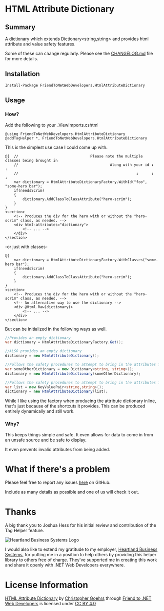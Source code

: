 # HTML Attribute Dictionary
## Summary
A dictionary which extends Dictionary&lt;string,string&gt; and provides html attribute and value safety features.

Some of these can change regularly.  Please see the [CHANGELOG.md](https://github.com/friend-to-net-web-developers/html-attribute-dictionary/blob/main/CHANGELOG.md) file for more details.

## Installation
`Install-Package FriendToNetWebDevelopers.HtmlAttributeDictionary`

## Usage
### How?

Add the following to your _ViewImports.cshtml

```
@using FriendToNetWebDevelopers.HtmlAttributeDictionary
@addTagHelper *, FriendToNetWebDevelopers.HtmlAttributeDictionary
```

This is the simplest use case I could come up with.

```
@{  //                                 Please note the multiple classes being brought in
    //                                          Along with your id ↓         ↓
    //                                                      ↓      ↓         ↓
    var dictionary = HtmlAttributeDictionaryFactory.WithId("foo", "some-hero bar");
    if(needsScrim)
    {
        dictionary.AddClassToClassAttribute("hero-scrim");
    }
}
<section>
    <!-- Produces the div for the hero with or without the "hero-scrim" class, as needed. -->
    <div html-attributes="dictionary">
        <!-- ... -->
    </div>
</section>
```

-or just with classes-

```
@{
    var dictionary = HtmlAttributeDictionaryFactory.WithClasses("some-hero bar");
    if(needsScrim)
    {
        dictionary.AddClassToClassAttribute("hero-scrim");
    }
}
<section>
    <!-- Produces the div for the hero with or without the "hero-scrim" class, as needed. -->
    <!-- An alternative way to use the dictionary -->
    <div @Html.Raw(dictionary)>
        <!-- ... -->
    </div>
</section>
```
But can be initialized in the following ways as well.
```csharp
//Provides an empty dictionary
var dictionary = HtmlAttributeDictionaryFactory.Get();

//ALSO provides an empty dictionary
dictionary = new HtmlAttributeDictionary();

//Follows the safety procedures to attempt to bring in the attributes from a different type of dictionary
var someOtherDictionary = new Dictionary<string, string>();
dictionary = new HtmlAttributeDictionary(someOtherDictionary);

//Follows the safety procedures to attempt to bring in the attributes from a list of key-value-pairs
var list = new KeyValuePair<string,string>();
dictionary = new HtmlAttributeDictionary(list);
```

While I like using the factory when producing the attribute dictionary inline, that's just because of the shortcuts
  it provides.  This can be produced entirely dynamically and still work.

### Why?

This keeps things simple and safe.  It even allows for data to come in from an unsafe source and be safe to display.

It even prevents invalid attributes from being added.

# What if there's a problem

Please feel free to report any issues [here](https://github.com/friend-to-net-web-developers/html-attribute-dictionary/issues) on GitHub.

Include as many details as possible and one of us will check it out.

# Thanks

A big thank you to Joshua Hess for his initial review and contribution of the Tag Helper feature.

![Heartland Business Systems Logo](https://cdn-ilaepil.nitrocdn.com/lwEpTzOpowNrpEQtaopWrEAXNdUgLLes/assets/images/optimized/rev-64f2520/www.hbs.net/wp-content/uploads/2022/11/HBS-website-logo.png)

I would also like to extend my gratitude to my employer, [Heartland Business Systems](https://www.hbs.net), for putting me in a position to help
 others by providing this helper library to others free of charge.  They've supported me in creating this work and share it openly with .NET Web Developers everywhere.

# License Information

[HTML Attribute Dictionary](https://github.com/friend-to-net-web-developers/html-attribute-dictionary)
 by [Christopher Goehrs](https://github.com/chris-goehrs) 
 through [Friend to .NET Web Developers](https://github.com/friend-to-net-web-developers) 
 is licensed under [CC BY 4.0](https://creativecommons.org/licenses/by/4.0)

